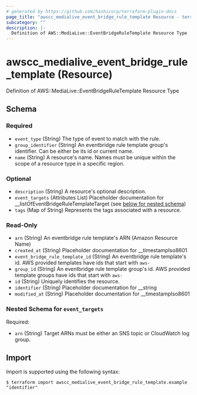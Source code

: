 ```yaml
---
# generated by https://github.com/hashicorp/terraform-plugin-docs
page_title: "awscc_medialive_event_bridge_rule_template Resource - terraform-provider-awscc"
subcategory: ""
description: |-
  Definition of AWS::MediaLive::EventBridgeRuleTemplate Resource Type
---
```


# awscc_medialive_event_bridge_rule_template (Resource)

Definition of AWS::MediaLive::EventBridgeRuleTemplate Resource Type



<!-- schema generated by tfplugindocs -->
## Schema

### Required

- `event_type` (String) The type of event to match with the rule.
- `group_identifier` (String) An eventbridge rule template group's identifier. Can be either be its id or current name.
- `name` (String) A resource's name. Names must be unique within the scope of a resource type in a specific region.

### Optional

- `description` (String) A resource's optional description.
- `event_targets` (Attributes List) Placeholder documentation for __listOfEventBridgeRuleTemplateTarget (see [below for nested schema](#nestedatt--event_targets))
- `tags` (Map of String) Represents the tags associated with a resource.

### Read-Only

- `arn` (String) An eventbridge rule template's ARN (Amazon Resource Name)
- `created_at` (String) Placeholder documentation for __timestampIso8601
- `event_bridge_rule_template_id` (String) An eventbridge rule template's id. AWS provided templates have ids that start with `aws-`
- `group_id` (String) An eventbridge rule template group's id. AWS provided template groups have ids that start with `aws-`
- `id` (String) Uniquely identifies the resource.
- `identifier` (String) Placeholder documentation for __string
- `modified_at` (String) Placeholder documentation for __timestampIso8601

<a id="nestedatt--event_targets"></a>
### Nested Schema for `event_targets`

Required:

- `arn` (String) Target ARNs must be either an SNS topic or CloudWatch log group.

## Import

Import is supported using the following syntax:

```shell
$ terraform import awscc_medialive_event_bridge_rule_template.example "identifier"
```
